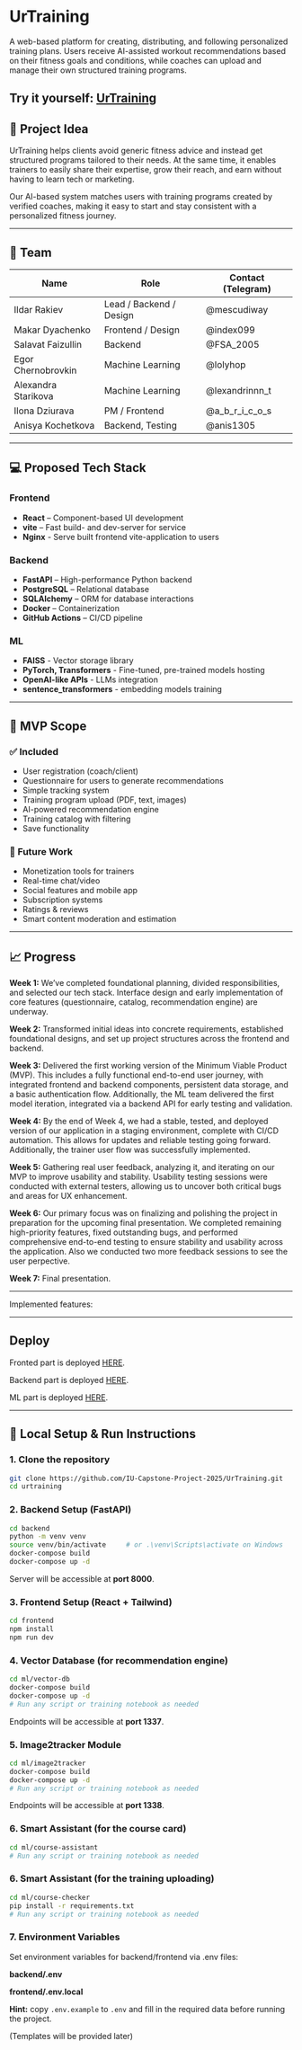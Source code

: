 # UrTraining

A web-based platform for creating, distributing, and following personalized training plans. Users receive AI-assisted workout recommendations based on their fitness goals and conditions, while coaches can upload and manage their own structured training programs.

**Try it yourself:** [UrTraining](http://31.129.96.182/)
---

## 🧠 Project Idea

UrTraining helps clients avoid generic fitness advice and instead get structured programs tailored to their needs. At the same time, it enables trainers to easily share their expertise, grow their reach, and earn without having to learn tech or marketing.

Our AI-based system matches users with training programs created by verified coaches, making it easy to start and stay consistent with a personalized fitness journey.

---

## 👥 Team

| Name                 | Role               | Contact (Telegram) |
|----------------------|--------------------|---------------------|
| Ildar Rakiev         | Lead / Backend / Design   | @mescudiway         |
| Makar Dyachenko      | Frontend / Design  | @index099           |
| Salavat Faizullin    | Backend            | @FSA_2005           |
| Egor Chernobrovkin   | Machine Learning   | @lolyhop            |
| Alexandra Starikova  | Machine Learning   | @lexandrinnn_t      |
| Ilona Dziurava       | PM / Frontend      | @a_b_r_i_c_o_s      |
| Anisya Kochetkova    | Backend, Testing   | @anis1305           |

---

## 💻 Proposed Tech Stack

### Frontend
- **React** – Component-based UI development
- **vite** – Fast build- and dev-server for service
- **Nginx** - Serve built frontend vite-application to users

### Backend
- **FastAPI** – High-performance Python backend
- **PostgreSQL** – Relational database
- **SQLAlchemy** – ORM for database interactions
- **Docker** – Containerization
- **GitHub Actions** – CI/CD pipeline

### ML
- **FAISS** - Vector storage library
- **PyTorch, Transformers** -  Fine-tuned, pre-trained models hosting
- **OpenAI-like APIs** - LLMs integration
- **sentence_transformers** - embedding models training

---

## 🔧 MVP Scope

### ✅ Included
- User registration (coach/client)
- Questionnaire for users to generate recommendations
- Simple tracking system
- Training program upload (PDF, text, images)
- AI-powered recommendation engine
- Training catalog with filtering
- Save functionality

### 🎯 Future Work
- Monetization tools for trainers
- Real-time chat/video
- Social features and mobile app
- Subscription systems
- Ratings & reviews
- Smart content moderation and estimation

---

## 📈 Progress

**Week 1:** We’ve completed foundational planning, divided responsibilities, and selected our tech stack. Interface design and early implementation of core features (questionnaire, catalog, recommendation engine) are underway.

**Week 2:** Transformed initial ideas into concrete requirements, established foundational designs, and set up project structures across the frontend and backend.

**Week 3:** Delivered the first working version of the Minimum Viable Product (MVP). This includes a fully functional end-to-end user journey, with integrated frontend and backend components, persistent data storage, and a basic authentication flow. Additionally, the ML team delivered the first model iteration, integrated via a backend API for early testing and validation.

**Week 4:** By the end of Week 4, we had a stable, tested, and deployed version of our application in a staging environment, complete with CI/CD automation. This allows for updates and reliable testing going forward. Additionally, the trainer user flow was successfully implemented.

**Week 5:** Gathering real user feedback, analyzing it, and iterating on our MVP to improve usability and stability. Usability testing sessions were conducted with external testers, allowing us to uncover both critical bugs and areas for UX enhancement.

**Week 6:** Our primary focus was on finalizing and polishing the project in preparation for the upcoming final presentation. We completed remaining high-priority features, fixed outstanding bugs, and performed comprehensive end-to-end testing to ensure stability and usability across the application. Also we conducted two more feedback sessions to see the user perpective.

**Week 7:** Final presentation.

---

Implemented features:

---

## Deploy

Fronted part is deployed [HERE](http://31.129.96.182/).

Backend part is deployed [HERE](http://31.129.96.182:8000/).

ML part is deployed [HERE](http://31.129.96.182:1337/).

---

## 🚀 Local Setup & Run Instructions

### 1. Clone the repository

```bash
git clone https://github.com/IU-Capstone-Project-2025/UrTraining.git
cd urtraining
```

### 2. Backend Setup (FastAPI)
```bash
cd backend
python -m venv venv
source venv/bin/activate     # or .\venv\Scripts\activate on Windows
docker-compose build
docker-compose up -d
```

Server will be accessible at **port 8000**.

### 3. Frontend Setup (React + Tailwind)
```bash
cd frontend
npm install
npm run dev
```

### 4. Vector Database (for recommendation engine)
```bash
cd ml/vector-db
docker-compose build
docker-compose up -d
# Run any script or training notebook as needed
```

Endpoints will be accessible at **port 1337**.

### 5. Image2tracker Module
```bash
cd ml/image2tracker
docker-compose build
docker-compose up -d
# Run any script or training notebook as needed
```

Endpoints will be accessible at **port 1338**.

### 6. Smart Assistant (for the course card)
```bash
cd ml/course-assistant
# Run any script or training notebook as needed
```

### 6. Smart Assistant (for the training uploading)
```bash
cd ml/course-checker
pip install -r requirements.txt
# Run any script or training notebook as needed
```

### 7. Environment Variables

Set environment variables for backend/frontend via .env files:


**backend/.env**

**frontend/.env.local**

**Hint:** copy ```.env.example``` to ```.env``` and fill in the required data before running the project.


(Templates will be provided later)



